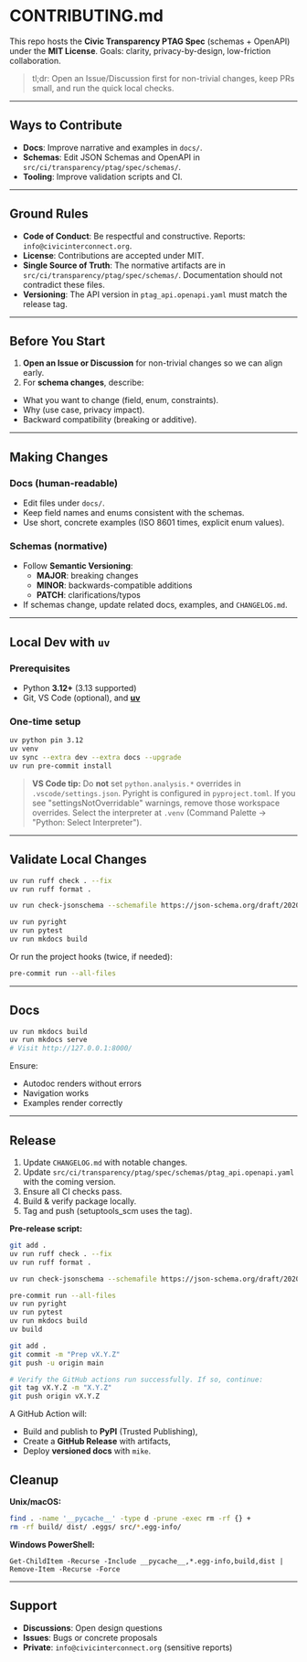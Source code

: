 # CONTRIBUTING.md

This repo hosts the **Civic Transparency PTAG Spec** (schemas + OpenAPI) under the **MIT License**.
Goals: clarity, privacy-by-design, low-friction collaboration.

> tl;dr: Open an Issue/Discussion first for non-trivial changes, keep PRs small, and run the quick local checks.

---

## Ways to Contribute

- **Docs**: Improve narrative and examples in `docs/`.
- **Schemas**: Edit JSON Schemas and OpenAPI in `src/ci/transparency/ptag/spec/schemas/`.
- **Tooling**: Improve validation scripts and CI.

---

## Ground Rules

- **Code of Conduct**: Be respectful and constructive. Reports: `info@civicinterconnect.org`.
- **License**: Contributions are accepted under MIT.
- **Single Source of Truth**: The normative artifacts are in `src/ci/transparency/ptag/spec/schemas/`. Documentation should not contradict these files.
- **Versioning**: The API version in `ptag_api.openapi.yaml` must match the release tag.

---

## Before You Start

1. **Open an Issue or Discussion** for non-trivial changes so we can align early.
2. For **schema changes**, describe:

- What you want to change (field, enum, constraints).
- Why (use case, privacy impact).
- Backward compatibility (breaking or additive).

---

## Making Changes

### Docs (human-readable)

- Edit files under `docs/`.
- Keep field names and enums consistent with the schemas.
- Use short, concrete examples (ISO 8601 times, explicit enum values).

### Schemas (normative)

- Follow **Semantic Versioning**:
  - **MAJOR**: breaking changes
  - **MINOR**: backwards-compatible additions
  - **PATCH**: clarifications/typos
- If schemas change, update related docs, examples, and `CHANGELOG.md`.

---

## Local Dev with `uv`

### Prerequisites

- Python **3.12+** (3.13 supported)
- Git, VS Code (optional), and **[uv](https://github.com/astral-sh/uv)**

### One-time setup

```bash
uv python pin 3.12
uv venv
uv sync --extra dev --extra docs --upgrade
uv run pre-commit install
```

> **VS Code tip:** Do **not** set `python.analysis.*` overrides in `.vscode/settings.json`.
> Pyright is configured in `pyproject.toml`. If you see "settingsNotOverridable" warnings, remove those workspace overrides.
> Select the interpreter at `.venv` (Command Palette → "Python: Select Interpreter").

---

## Validate Local Changes

```bash
uv run ruff check . --fix
uv run ruff format .

uv run check-jsonschema --schemafile https://json-schema.org/draft/2020-12/schema src/ci/transparency/ptag/spec/schemas/*.schema.json

uv run pyright
uv run pytest
uv run mkdocs build
```

Or run the project hooks (twice, if needed):

```bash
pre-commit run --all-files
```

---

## Docs

```bash
uv run mkdocs build
uv run mkdocs serve
# Visit http://127.0.0.1:8000/
```

Ensure:

- Autodoc renders without errors
- Navigation works
- Examples render correctly

---

## Release

1. Update `CHANGELOG.md` with notable changes.
2. Update `src/ci/transparency/ptag/spec/schemas/ptag_api.openapi.yaml` with the coming version.
3. Ensure all CI checks pass.
4. Build & verify package locally.
5. Tag and push (setuptools_scm uses the tag).

**Pre-release script:**

```bash
git add .
uv run ruff check . --fix
uv run ruff format .

uv run check-jsonschema --schemafile https://json-schema.org/draft/2020-12/schema src/ci/transparency/ptag/spec/schemas/*.schema.json

pre-commit run --all-files
uv run pyright
uv run pytest
uv run mkdocs build
uv build
```

```bash
git add .
git commit -m "Prep vX.Y.Z"
git push -u origin main

# Verify the GitHub actions run successfully. If so, continue:
git tag vX.Y.Z -m "X.Y.Z"
git push origin vX.Y.Z
```

A GitHub Action will:

- Build and publish to **PyPI** (Trusted Publishing),
- Create a **GitHub Release** with artifacts,
- Deploy **versioned docs** with `mike`.

## Cleanup

**Unix/macOS:**

```bash
find . -name '__pycache__' -type d -prune -exec rm -rf {} +
rm -rf build/ dist/ .eggs/ src/*.egg-info/
```

**Windows PowerShell:**

```pwsh
Get-ChildItem -Recurse -Include __pycache__,*.egg-info,build,dist | Remove-Item -Recurse -Force
```
---

## Support

- **Discussions**: Open design questions
- **Issues**: Bugs or concrete proposals
- **Private**: `info@civicinterconnect.org` (sensitive reports)
